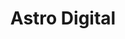 ---
title: Astro Digital
website: https://astrodigital.com/
image: astrodigital.png
group: Supporting Sponsor
---